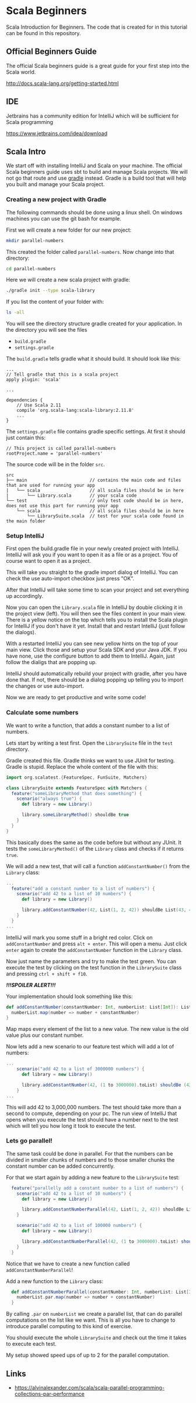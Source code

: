 # Scala Beginners
Scala Introduction for Beginners. The code that is created for in this tutorial can be found in this repository.

## Official Beginners Guide
The official Scala beginners guide is a great guide for your first step into the Scala world. 

http://docs.scala-lang.org/getting-started.html

## IDE
Jetbrains has a community edition for IntelliJ which will be sufficient for Scala programming

https://www.jetbrains.com/idea/download

## Scala Intro
We start off with installing IntelliJ and Scala on your machine.
The official Scala beginners guide uses sbt to build and manage Scala projects.
We will not go that route and use [gradle](https://gradle.org/) instead. Gradle is a build
tool that will help you built and manage your Scala project.

### Creating a new project with Gradle
The following commands should be done using a linux shell. On windows machines you can use 
the git bash for example.

First we will create a new folder for our new project:
````bash
mkdir parallel-numbers
````

This created the folder called `parallel-numbers`. Now change into that directory:

````bash
cd parallel-numbers
````

Here we will create a new scala project with gradle:
````bash
./gradle init --type scala-library
````  

If you list the content of your folder with:
````bash
ls -all
````

You will see the directory structure gradle created for your application.
In the directory you will see the files
* `build.gradle`
* `settings.gradle`

The `build.gradle` tells gradle what it should build.
It should look like this:
````
...
// Tell gradle that this is a scala project
apply plugin: 'scala'

...

dependencies {
    // Use Scala 2.11
    compile 'org.scala-lang:scala-library:2.11.8'
    ...
}
````

The `settings.gradle` file contains gradle specific settings. At first it should just
contain this:
````
// This project is called parallel-numbers
rootProject.name = 'parallel-numbers'
```` 

The source code will be in the folder `src`.
```
src
├── main                        // contains the main code and files that are used for running your app
|   └── scala                   // all scala files should be in here
|       └── Library.scala       // your scala code
└── test                        // only test code should be in here, does not use this part for running your app
    └── scala                   // all scala files should be in here
        └── LibrarySuite.scala  // test for your scala code found in the main folder
```

### Setup IntelliJ
First open the build.gradle file in your newly created project with IntelliJ.
IntelliJ will ask you if you want to open it as a file or as a project. You of course want to open
it as a project.

This will take you straight to the gradle import dialog of IntelliJ. You can check the use auto-import
checkbox just press "OK".

After that IntelliJ will take some time to scan your project and set everything up accordingly.

Now you can open the `Library.scala` file in IntelliJ by double clicking it in the project view (left).
You will then see the files content in your main view. There is a yellow notice on the top which tells
you to install the Scala plugin for IntelliJ if you don't have it yet. Install that and restart IntelliJ
(just follow the dialogs).

With a restarted IntelliJ you can see new yellow hints on the top of your main view. Click those and
setup your Scala SDK and your Java JDK. If you have none, use the configure button to add them to IntelliJ.
Again, just follow the dialigs that are popping up.

IntelliJ should automatically rebuild your project with gradle, after you have done that. If not, there
should be a dialog popping up telling you to import the changes or use auto-import.

Now we are ready to get productive and write some code!

### Calculate some numbers
We want to write a function, that adds a constant number to a list of numbers.

Lets start by writing a test first. Open the `LibrarySuite` file in the `test` directory.

Gradle created this file. Gradle thinks we want to use JUnit for testing. Gradle is stupid.
Replace the whole content of the file with this:
````scala
import org.scalatest.{FeatureSpec, FunSuite, Matchers}

class LibrarySuite extends FeatureSpec with Matchers {
  feature("someLibraryMethod that does something") {
    scenario("always true") {
      def library = new Library()

      library.someLibraryMethod() shouldBe true
    }
  }
}

```` 

This basically does the same as the code before but without any JUnit. It tests the `someLibraryMethod()`
of the `Library` class and checks if it returns `true`. 

We will add a new test, that will call a function `addConstantNumber()` from the `Library` class:
````scala
...
  feature("add a constant number to a list of numbers") {
    scenario("add 42 to a list of 10 numbers") {
      def library = new Library()

      library.addConstantNumber(42, List(1, 2, 42)) shouldBe List(43, 44, 84)
    }
  }
...
````

IntelliJ will mark you some stuff in a bright red color. Click on `addConstantNumber` and press
`alt + enter`. This will open a menu. Just click `enter` again to create the `addConstantNumber`
function in the `Library` class.

Now just name the parameters and try to make the test green. You can execute the test by clicking
on the test function in the `LibrarySuite` class and pressing `ctrl + shift + f10`.

**_!!!SPOILER ALERT!!!_**

Your implementation should look something like this:

````scala
def addConstantNumber(constantNumber: Int, numberList: List[Int]): List[Int] = {
  numberList.map(number => number + constantNumber)
}
````
Map maps every element of the list to a new value. The new value is the old value plus our constant
number.

Now lets add a new scenario to our feature test which will add a lot of numbers:

````scala
...
    scenario("add 42 to a list of 3000000 numbers") {
      def library = new Library()

      library.addConstantNumber(42, (1 to 3000000).toList) shouldBe (43 to 3000042).toList
    }
...
````
This will add 42 to 3,000,000 numbers. The test should take more than a second to compute,
depending on your pc. The run view of IntelliJ that opens when you execute the test should
have a number next to the test which will tell you how long it took to execute the test.

### Lets go parallel!
The same task could be done in parallel. For that the numbers can be divided in smaller
chunks of numbers and to those smaller chunks the constant number can be added concurrently.

For that we start again by adding a new feature to the `LibrarySuite` test:
````scala
  feature("parallelly add a constant number to a list of numbers") {
    scenario("add 42 to a list of 10 numbers") {
      def library = new Library()

      library.addConstantNumberParallel(42, List(1, 2, 42)) shouldBe List(43, 44, 84)
    }

    scenario("add 42 to a list of 100000 numbers") {
      def library = new Library()

      library.addConstantNumberParallel(42, (1 to 3000000).toList) shouldBe (43 to 3000042).toList
    }
  }
````
Notice that we have to create a new function called `addConstantNumberParallel`!

Add a new function to the `Library` class:
````scala
  def addConstantNumberParallel(constantNumber: Int, numberList: List[Int]): ParSeq[Int] = {
    numberList.par.map(number => number + constantNumber)
  }
````
By calling `.par` on `numberList` we create a parallel list, that can do parallel
computations on the list like we want. This is all you have to change to introduce parallel
computing to this kind of exercise.

You should execute the whole `LibrarySuite` and check out the time it takes to execute each test.    

My setup showed speed ups of up to 2 for the parallel computation.

## Links
* https://alvinalexander.com/scala/scala-parallel-programming-collections-par-performance
